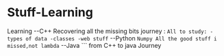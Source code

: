 # Stuff-Learning
Learning 
--C++ Recovering all the missing bits journey : 
      ```
      All to study:
        -types of data
        -classes
        -web stuff
      ```
--Python 
      ```
      Numpy
      All the good stuff i missed,not lambda
      ```
--Java
    ``` from C++ to java Journey 
